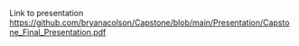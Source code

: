 Link to presentation 
https://github.com/bryanacolson/Capstone/blob/main/Presentation/Capstone_Final_Presentation.pdf
